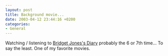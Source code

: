 ```yaml
---
layout: post
title: Background movie...
date: 2003-04-12 23:44:16 +0200
categories:
- General
---
```

Watching / listening to <a href="http://us.imdb.com/Title?0243155" title="Great comedy!">Bridget Jones's Diary</a> probably the 6 or 7th time... To say the least. One of my favorite movies.
